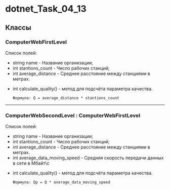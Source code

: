 # dotnet_Task_04_13
## Классы
### ComputerWebFirstLevel
Список полей:
- string name - Название организации; 
- int stantions_count - Число рабочих станций;
- int average_distance - Среднее расстояние между станциями в метрах.
* int calculate_quality() - метод для подсчёта параметра качества.

      Формула: Q = average_distance * stantions_count

---
  
### ComputerWebSecondLevel : ComputerWebFirstLevel
Список полей:
- string name - Название организации; 
- int stantions_count - Число рабочих станций;
- int average_distance - Среднее расстояние между станциями в метрах.
- int average_data_moving_speed - Cредняя скорость передачи данных в сети в Мбайт\с
* int calculate_quality() - метод для подсчёта параметра качества.

      Формула: Qp = Q * average_data_moving_speed
